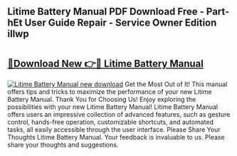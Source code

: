 ## Litime Battery Manual PDF Download Free - Part-hEt User Guide Repair - Service Owner Edition illwp

# <h2><a href="http://bc4221.oget.top/?id=Litime+Battery+Manual">🔗Download New 👉🔴 Litime Battery Manual</a></h2>

[![Litime Battery Manual new download](https://i.imgur.com/5g1atiW.png)](http://bc4221.oget.top/?id=Litime+Battery+Manual)
Get the Most Out of It! This manual offers tips and tricks to maximize the performance of your new Litime Battery Manual. Thank You for Choosing Us! Enjoy exploring the possibilities with your new Litime Battery Manual! Litime Battery Manual offers users an impressive collection of advanced features, such as gesture control, hands-free operation, customizable shortcuts, and automated tasks, all easily accessible through the user interface. Please Share Your Thoughts Litime Battery Manual. Your feedback is invaluable to us. Please share your thoughts and suggestions.
